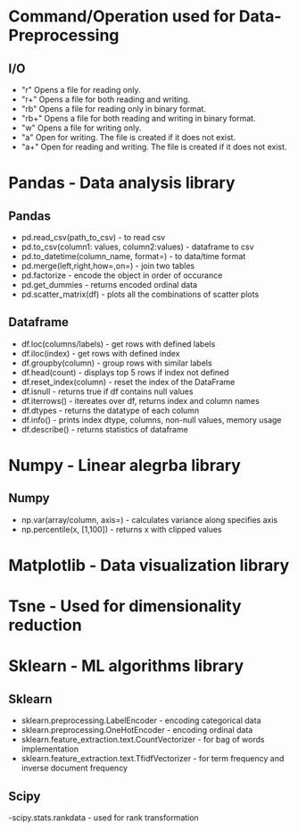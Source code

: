 # Command/Operation used for Data-Preprocessing 
## I/O 
- "r"   Opens a file for reading only.
- "r+"  Opens a file for both reading and writing.
- "rb"  Opens a file for reading only in binary format.
- "rb+" Opens a file for both reading and writing in binary format.
- "w"   Opens a file for writing only.
- "a"   Open for writing.  The file is created if it does not exist.
- "a+"  Open for reading and writing.  The file is created if it does not exist.


# Pandas - Data analysis library 
## Pandas 
- pd.read_csv(path_to_csv) - to read csv
- pd.to_csv(column1: values, column2:values) - dataframe to csv
- pd.to_datetime(column_name, format=) - to data/time format
- pd.merge(left,right,how=,on=) - join two tables
- pd.factorize - encode the object in order of occurance
- pd.get_dummies - returns encoded ordinal data 
- pd.scatter_matrix(df) - plots all the combinations of scatter plots

## Dataframe 
- df.loc(columns/labels) - get rows with defined labels
- df.iloc(index) - get rows with defined index
- df.groupby(column) - group rows with similar labels
- df.head(count) - displays top 5 rows if index not defined
- df.reset_index(column) - reset the index of the DataFrame
- df.isnull - returns true if df contains null values
- df.iterrows() - itereates over df, returns index and column names
- df.dtypes - returns the datatype of each column
- df.info() - prints index dtype, columns, non-null values, memory usage
- df.describe() - returns statistics of dataframe




# Numpy - Linear alegrba library 
## Numpy 
- np.var(array/column, axis=) - calculates variance along specifies axis
- np.percentile(x, [1,100]) - returns x with clipped values

# Matplotlib - Data visualization library

# Tsne - Used for dimensionality reduction

# Sklearn - ML algorithms library
## Sklearn
- sklearn.preprocessing.LabelEncoder - encoding categorical data
- sklearn.preprocessing.OneHotEncoder - encoding ordinal data
- sklearn.feature_extraction.text.CountVectorizer - for bag of words implementation
- sklearn.feature_extraction.text.TfidfVectorizer - for term frequency and inverse document frequency

## Scipy
-scipy.stats.rankdata - used for rank transformation
